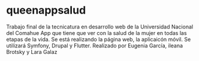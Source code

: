 # queenappsalud
Trabajo final de la tecnicatura en desarrollo web de la Universidad Nacional del Comahue
App que tiene que ver con la salud de la mujer en todas las etapas de la vida.
Se está realizando la página web, la aplicaicón móvil.
Se utilizará Symfony, Drupal y Flutter.
Realizado por Eugenia García, ileana Brotsky y Lara Galaz
